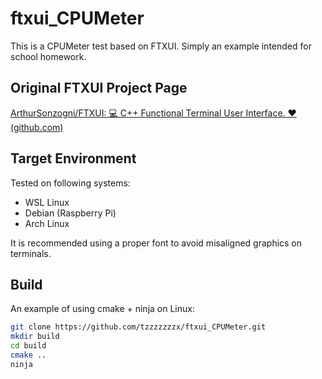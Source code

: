 # ftxui_CPUMeter

This is a CPUMeter test based on FTXUI. Simply an example intended for school homework.

## Original FTXUI Project Page

[ArthurSonzogni/FTXUI: 💻 C++ Functional Terminal User Interface. ❤️ (github.com)](https://github.com/ArthurSonzogni/FTXUI)

## Target Environment

Tested on following systems:

- WSL Linux
- Debian (Raspberry Pi)
- Arch Linux

It is recommended using a proper font to avoid misaligned graphics on terminals. 

## Build

An example of using cmake + ninja on Linux:

```bash
git clone https://github.com/tzzzzzzzx/ftxui_CPUMeter.git
mkdir build
cd build 
cmake ..
ninja
```
